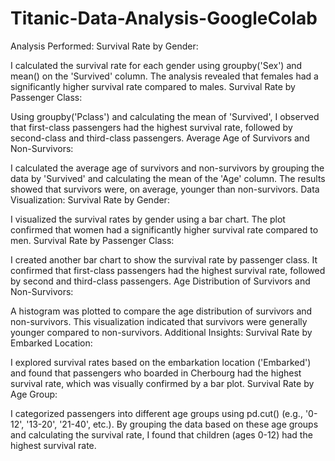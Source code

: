 # Titanic-Data-Analysis-GoogleColab
Analysis Performed:
Survival Rate by Gender:

I calculated the survival rate for each gender using groupby('Sex') and mean() on the 'Survived' column.
The analysis revealed that females had a significantly higher survival rate compared to males.
Survival Rate by Passenger Class:

Using groupby('Pclass') and calculating the mean of 'Survived', I observed that first-class passengers had the highest survival rate, followed by second-class and third-class passengers.
Average Age of Survivors and Non-Survivors:

I calculated the average age of survivors and non-survivors by grouping the data by 'Survived' and calculating the mean of the 'Age' column.
The results showed that survivors were, on average, younger than non-survivors.
Data Visualization:
Survival Rate by Gender:

I visualized the survival rates by gender using a bar chart. The plot confirmed that women had a significantly higher survival rate compared to men.
Survival Rate by Passenger Class:

I created another bar chart to show the survival rate by passenger class. It confirmed that first-class passengers had the highest survival rate, followed by second and third-class passengers.
Age Distribution of Survivors and Non-Survivors:

A histogram was plotted to compare the age distribution of survivors and non-survivors. This visualization indicated that survivors were generally younger compared to non-survivors.
Additional Insights:
Survival Rate by Embarked Location:

I explored survival rates based on the embarkation location ('Embarked') and found that passengers who boarded in Cherbourg had the highest survival rate, which was visually confirmed by a bar plot.
Survival Rate by Age Group:

I categorized passengers into different age groups using pd.cut() (e.g., '0-12', '13-20', '21-40', etc.). By grouping the data based on these age groups and calculating the survival rate, I found that children (ages 0-12) had the highest survival rate.
